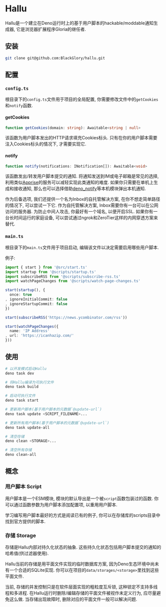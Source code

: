 # Hallu
Hallu是一个建立在Deno运行时上的基于用户脚本的hackable/moddable通知生成器,
它是浏览器扩展程序Gloria的继任者.

## 安装
```sh
git clone git@github.com:BlackGlory/hallu.git
```

## 配置
### `config.ts`
根目录下的`config.ts`文件用于项目的全局配置, 你需要修改文件中的`getCookies`和`notify`函数.

#### getCookies
```ts
function getCookies(domain: string): Awaitable<string | null>
```

该函数为用户脚本发出的HTTP请求填充Cookies标头.
只有在你的用户脚本需要注入Cookies标头的情况下, 才需要实现它.

#### notify
```ts
function notify(notifications: INotification[]): Awaitable<void>
```

该函数发出/转发用户脚本提交的通知.
将通知发送到IM或电子邮箱是常见的选择, 利用类似[Apprise]的服务可以减轻实现此类通知的难度.
如果你只需要在单机上生成和接收通知, 那么也可以选择借助[deno_notify]等本机模块弹出本机通知.

[Apprise]: https://github.com/caronc/apprise-api
[deno_notify]: https://github.com/Pandawan/deno_notify

作为后备选项, 我们还提供一个名为Inbox的自托管解决方案, 在你不想走简单路径的情况下, 可以尝试一下它.
作为自托管解决方案, Inbox需要你有一台可以在公网访问的服务器.
为防止中间人攻击, 你最好有一个域名, 以便开启SSL.
如果你有一台长时间运行的家庭设备, 可以尝试通过ngrok和ZeroTier这样的内网穿透方案来替代.

### `main.ts`
根目录下的`main.ts`文件用于项目启动, 编辑该文件以决定需要启用哪些用户脚本.

例子:
```ts
import { start } from '@src/start.ts'
import startup from '@scripts/startup.ts'
import subscribeRSS from '@scripts/subscribe-rss.ts'
import watchPageChanges from '@scripts/watch-page-changes.ts'

start(startup(), {
  once: true
, ignoreInitialCommit: false
, ignoreStartupCommit: false
})

start(subscribeRSS('https://news.ycombinator.com/rss'))

start(watchPageChanges({
  name: 'IP Address'
, url: 'https://icanhazip.com/'
}))
```

## 使用
```sh
# 以开发模式启动Hallu
deno task dev

# 将Hallu编译为可执行文件
deno task build

# 启动可执行文件
deno task start

# 更新用户脚本(基于用户脚本的元数据`@update-url`)
deno task update <SCRIPT_FILENAME>...

# 更新所有用户脚本(基于用户脚本的元数据`@update-url`)
deno task update-all

# 清空存储
deno clean <STORAGE>...

# 清空所有存储
deno clean-all
```

## 概念
### 用户脚本 Script
用户脚本是一个ESM模块, 模块的默认导出是一个被`script`函数包装过的函数.
你可以通过函数参数为用户脚本添加配置项, 以重用用户脚本.

学习编写用户脚本最好的方式是阅读已有的例子, 你可以在存储库的scripts目录中找到官方提供的脚本.

### 存储 Storage
存储是Hallu内部对持久化状态的抽象.
这些持久化状态包括用户脚本提交的通知的哈希值(供过滤器使用).

Hallu当前的存储是用平面文件实现的临时数据库方案, 因为Deno生态环境中尚未有一个合适的SQLite实现.
你可以在项目的`data/storages/<storage>`里找到这些平面文件.

当前, 存储的并发控制只是在软件层面实现的粗粒度互斥锁, 这种锁定不支持多线程和多进程.
在Hallu运行时删除/编辑存储的平面文件被视作未定义行为, 应尽量避免这么做.
当存储出现故障时, 删除对应的平面文件一般可以解决问题.
